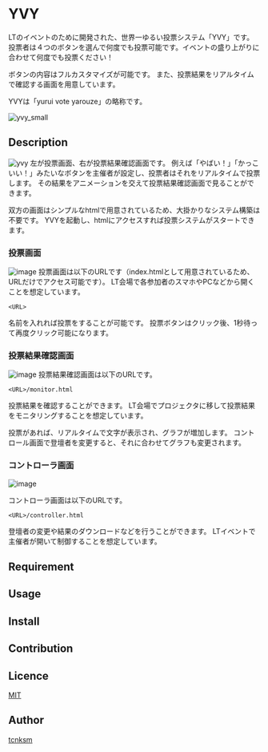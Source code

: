 YVY
====

LTのイベントのために開発された、世界一ゆるい投票システム「YVY」です。
投票者は４つのボタンを選んで何度でも投票可能です。イベントの盛り上がりに合わせて何度でも投票ください！

ボタンの内容はフルカスタマイズが可能です。
また、投票結果をリアルタイムで確認する画面を用意しています。

YVYは「yurui vote yarouze」の略称です。

![yvy_small](https://user-images.githubusercontent.com/10110956/50638872-a17db700-0fa2-11e9-8353-d802e72f8b42.gif)

## Description
![yvy](https://user-images.githubusercontent.com/10110956/50638797-63809300-0fa2-11e9-8305-75200f58aa49.gif)
左が投票画面、右が投票結果確認画面です。
例えば「やばい！」「かっこいい！」みたいなボタンを主催者が設定し、投票者はそれをリアルタイムで投票します。
その結果をアニメーションを交えて投票結果確認画面で見ることができます。

双方の画面はシンプルなhtmlで用意されているため、大掛かりなシステム構築は不要です。
YVYを起動し、htmlにアクセスすれば投票システムがスタートできます。

### 投票画面
![image](https://user-images.githubusercontent.com/10110956/50640114-31bdfb00-0fa7-11e9-8978-8b309b64fda3.png)
投票画面は以下のURLです（index.htmlとして用意されているため、URLだけでアクセス可能です）。
LT会場で各参加者のスマホやPCなどから開くことを想定しています。
```
<URL>
```
名前を入れれば投票をすることが可能です。
投票ボタンはクリック後、1秒待って再度クリック可能になります。


### 投票結果確認画面
![image](https://user-images.githubusercontent.com/10110956/50640168-6336c680-0fa7-11e9-8b51-ba4ca99d9168.png)
投票結果確認画面は以下のURLです。
```
<URL>/monitor.html
```
投票結果を確認することができます。
LT会場でプロジェクタに移して投票結果をモニタリングすることを想定しています。

投票があれば、リアルタイムで文字が表示され、グラフが増加します。
コントロール画面で登壇者を変更すると、それに合わせてグラフも変更されます。

### コントローラ画面
![image](https://user-images.githubusercontent.com/10110956/50640214-7ea1d180-0fa7-11e9-84a5-99a43abcf885.png)

コントローラ画面は以下のURLです。
```
<URL>/controller.html
```
登壇者の変更や結果のダウンロードなどを行うことができます。
LTイベントで主催者が開いて制御することを想定しています。




## Requirement

## Usage

## Install

## Contribution

## Licence

[MIT](https://github.com/tcnksm/tool/blob/master/LICENCE)

## Author

[tcnksm](https://github.com/tcnksm)
